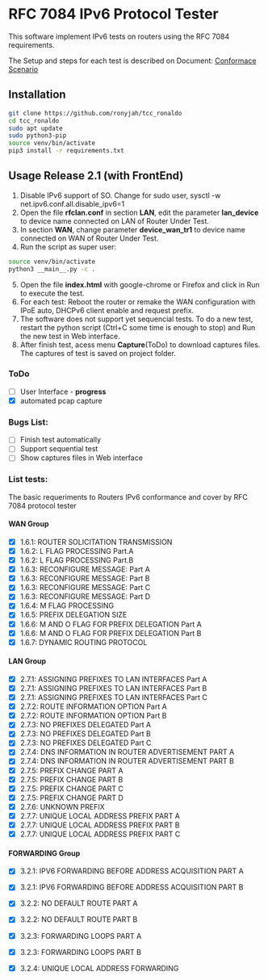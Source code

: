# RFC 7084 IPv6 Protocol Tester

This software implement IPv6 tests on routers using the RFC 7084 requirements.

The Setup and steps for each test is described on Document: [Conformace Scenario](https://www.ipv6ready.org/docs/CE_Router_Conformance_Latest.pdf)

## Installation
```bash
git clone https://github.com/ronyjah/tcc_ronaldo
cd tcc_ronaldo
sudo apt update
sudo python3-pip
source venv/bin/activate
pip3 install -r requirements.txt
```

## Usage Release 2.1 (with FrontEnd)
1. Disable IPv6 support of SO. Change for sudo user, sysctl -w net.ipv6.conf.all.disable_ipv6=1
2. Open the file **rfclan.conf** in section **LAN**, edit the parameter **lan_device** to device name connected on LAN of Router Under Test.
3. In section **WAN**, change parameter **device_wan_tr1** to device name connected on WAN of Router Under Test.
4. Run the script as super user:

```bash
source venv/bin/activate
python3 __main__.py -c .
```
5. Open the file **index.html** with google-chrome or Firefox and click in Run to execute the test.
6. For each test: Reboot the router or remake the WAN configuration with IPoE auto, DHCPv6 client enable and request prefix.
7. The software does not support yet sequencial tests. To do a new test, restart the python script (Ctrl+C some time is enough to stop) and Run the new test in Web interface.
8. After finish test, acess menu **Capture**(ToDo) to download captures files. The captures of test is saved on project folder.



### ToDo
- [ ] User Interface - **progress**
- [x] automated pcap capture

### Bugs List:
- [ ] Finish test automatically
- [ ] Support sequential test
- [ ] Show captures files in Web interface

### List tests:
The basic requeriments to Routers IPv6 conformance and cover by RFC 7084 protocol  tester

#### WAN Group
- [x] 1.6.1: ROUTER SOLICITATION TRANSMISSION
- [x] 1.6.2: L FLAG PROCESSING Part.A
- [x] 1.6.2: L FLAG PROCESSING Part.B
- [x] 1.6.3: RECONFIGURE MESSAGE: Part A
- [x] 1.6.3: RECONFIGURE MESSAGE: Part B
- [x] 1.6.3: RECONFIGURE MESSAGE: Part C
- [x] 1.6.3: RECONFIGURE MESSAGE: Part D
- [x] 1.6.4: M FLAG PROCESSING 
- [x] 1.6.5: PREFIX DELEGATION SIZE
- [x] 1.6.6: M AND O FLAG FOR PREFIX DELEGATION Part A
- [x] 1.6.6: M AND O FLAG FOR PREFIX DELEGATION Part B
- [x] 1.6.7: DYNAMIC ROUTING PROTOCOL

#### LAN Group
- [x] 2.7.1: ASSIGNING PREFIXES TO LAN INTERFACES Part A
- [x] 2.7.1: ASSIGNING PREFIXES TO LAN INTERFACES Part B
- [x] 2.7.1: ASSIGNING PREFIXES TO LAN INTERFACES Part C
- [x] 2.7.2: ROUTE INFORMATION OPTION  Part A
- [x] 2.7.2: ROUTE INFORMATION OPTION  Part B
- [x] 2.7.3: NO PREFIXES DELEGATED Part A
- [x] 2.7.3: NO PREFIXES DELEGATED Part B
- [x] 2.7.3: NO PREFIXES DELEGATED Part C
- [x] 2.7.4: DNS INFORMATION IN ROUTER ADVERTISEMENT PART A
- [x] 2.7.4: DNS INFORMATION IN ROUTER ADVERTISEMENT PART B
- [x] 2.7.5: PREFIX CHANGE PART A
- [x] 2.7.5: PREFIX CHANGE PART B
- [x] 2.7.5: PREFIX CHANGE PART C
- [x] 2.7.5: PREFIX CHANGE PART D
- [x] 2.7.6: UNKNOWN PREFIX
- [x] 2.7.7: UNIQUE LOCAL ADDRESS PREFIX PART A
- [x] 2.7.7: UNIQUE LOCAL ADDRESS PREFIX PART B
- [x] 2.7.7: UNIQUE LOCAL ADDRESS PREFIX PART C

#### FORWARDING Group
- [x] 3.2.1: IPV6 FORWARDING BEFORE ADDRESS ACQUISITION PART A
- [x] 3.2.1: IPV6 FORWARDING BEFORE ADDRESS ACQUISITION PART B
- [x] 3.2.2: NO DEFAULT ROUTE PART A
- [x] 3.2.2: NO DEFAULT ROUTE PART B
- [x] 3.2.3: FORWARDING LOOPS PART A
- [x] 3.2.3: FORWARDING LOOPS PART B
- [x] 3.2.4: UNIQUE LOCAL ADDRESS FORWARDING



